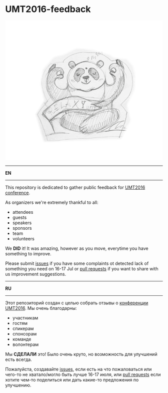 # UMT2016-feedback

![UMT2016 - comprehend](/img/panda.gif)

* * *
**EN**
* * *

This repository is dedicated to gather public feedback for [UMT2016 conference](https://uamobi.tech). 

As organizers we're extremely thankful to all:
- attendees
- guests
- speakers
- sponsors
- team
- volunteers

We **DID** it! It was amazing, however as you move, everytime you have something to improve.

Please submit [issues](https://github.com/blondie-from-dp/UMT2016-feedback/issues/new) if you have some complaints ot detected lack of something you need on 16-17 Jul or [pull requests](https://github.com/blondie-from-dp/UMT2016-feedback/compare?expand=1) if you want to share with us improvement suggestions.

* * *
**RU**
* * *

Этот репозиторий создан с целью собрать отзывы о [конференции UMT2016](https://uamobi.tech). 
Мы очень благодарны:
- участникам
- гостям
- спикерам
- спонсорам
- команде
- волонтерам

Мы **СДЕЛАЛИ** это! Было очень круто, но возможность для улучшений есть всегда.

Пожалуйста, создавайте [issues](https://github.com/blondie-from-dp/UMT2016-feedback/issues/new), если есть на что пожаловаться или чего-то не хватало/могло быть лучше 16-17 июля, или [pull requests](https://github.com/blondie-from-dp/UMT2016-feedback/compare?expand=1) если хотите чем-то поделиться или дать какие-то предложения по улучшению.
